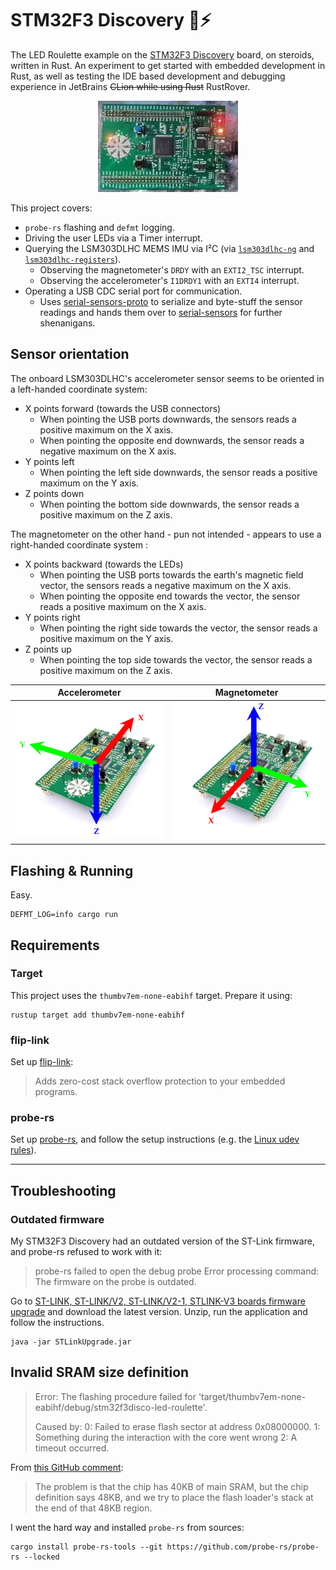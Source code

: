 # STM32F3 Discovery 🦀⚡

The LED Roulette example on the [STM32F3 Discovery](https://www.st.com/en/evaluation-tools/stm32f3discovery.html) board,
on steroids,
written in Rust. An experiment to get started with embedded development in Rust, as well as testing the IDE based
development
and debugging experience in JetBrains ~~CLion while using Rust~~ RustRover.

<div align="center">
  <img src="docs/led-roulette.webp" alt="Moving LEDs on the STM32F3 Discovery board"/>
</div>

This project covers:

- `probe-rs` flashing and `defmt` logging.
- Driving the user LEDs via a Timer interrupt.
- Querying the LSM303DLHC MEMS IMU via I²C (via [`lsm303dlhc-ng`](https://github.com/sunsided/lsm303dlhc)
  and [`lsm303dlhc-registers`](https://github.com/sunsided/lsm303dlhc-registers)).
    - Observing the magnetometer's `DRDY` with an `EXTI2_TSC` interrupt.
    - Observing the accelerometer's `I1DRDY1` with an `EXTI4` interrupt.
- Operating a USB CDC serial port for communication.
    - Uses [serial-sensors-proto](https://github.com/sunsided/serial-sensors-proto) to serialize and byte-stuff
      the sensor readings and hands them over to [serial-sensors](https://github.com/sunsided/serial-sensors)
      for further shenanigans.

## Sensor orientation

The onboard LSM303DLHC's accelerometer sensor seems to be oriented in a left-handed coordinate system:

- X points forward (towards the USB connectors)
    - When pointing the USB ports downwards, the sensors reads a positive maximum on the
      X axis.
    - When pointing the opposite end downwards, the sensor reads a negative maximum on the X axis.
- Y points left
    - When pointing the left side downwards, the sensor reads a positive maximum on the Y axis.
- Z points down
    - When pointing the bottom side downwards, the sensor reads a positive maximum on the Z axis.

The magnetometer on the other hand - pun not intended - appears to use a right-handed coordinate system :

- X points backward (towards the LEDs)
    - When pointing the USB ports towards the earth's magnetic field vector, the sensors reads a negative maximum on the
      X axis.
    - When pointing the opposite end towards the vector, the sensor reads a positive maximum on the X axis.
- Y points right
    - When pointing the right side towards the vector, the sensor reads a positive maximum on the Y axis.
- Z points up
    - When pointing the top side towards the vector, the sensor reads a positive maximum on the Z axis.

| Accelerometer                    | Magnetometer                    |
|----------------------------------|---------------------------------|
| ![](docs/tikz/accelerometer.png) | ![](docs/tikz/magnetometer.png) ||

## Flashing & Running

Easy.

```shell
DEFMT_LOG=info cargo run
````

## Requirements

### Target

This project uses the `thumbv7em-none-eabihf` target. Prepare it using:

```shell
rustup target add thumbv7em-none-eabihf
```

### flip-link

Set up [flip-link](https://github.com/knurling-rs/flip-link):

> Adds zero-cost stack overflow protection to your embedded programs.

### probe-rs

Set up [probe-rs](https://probe.rs/), and follow the setup instructions (e.g.
the [Linux udev rules](https://probe.rs/docs/getting-started/probe-setup/#linux%3A-udev-rules)).

---

## Troubleshooting

### Outdated firmware

My STM32F3 Discovery had an outdated version of the ST-Link firmware, and probe-rs refused to work with it:

> probe-rs failed to open the debug probe
> Error processing command: The firmware on the probe is outdated.

Go
to [ST-LINK, ST-LINK/V2, ST-LINK/V2-1, STLINK-V3 boards firmware upgrade](https://www.st.com/en/development-tools/stsw-link007.html)
and download the latest version. Unzip, run the application and follow the instructions.

```shell
java -jar STLinkUpgrade.jar
```

## Invalid SRAM size definition

> Error: The flashing procedure failed for 'target/thumbv7em-none-eabihf/debug/stm32f3disco-led-roulette'.
>
> Caused by:
> 0: Failed to erase flash sector at address 0x08000000.
> 1: Something during the interaction with the core went wrong
> 2: A timeout occurred.

From [this GitHub comment](https://github.com/probe-rs/probe-rs/issues/2496#issuecomment-2154359915):

> The problem is that the chip has 40KB of main SRAM, but the chip definition says 48KB,
> and we try to place the flash loader's stack at the end of that 48KB region.

I went the hard way and installed `probe-rs` from sources:

```shell
cargo install probe-rs-tools --git https://github.com/probe-rs/probe-rs --locked
```
